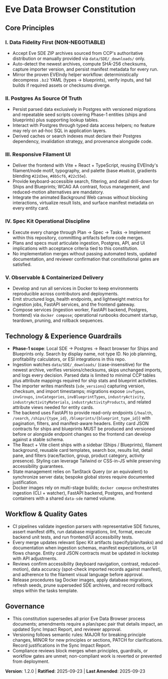 <!--
Sync Impact Report
- Version: 1.1.0 → 1.2.0
- Modified Principles: Data Fidelity First; Postgres As Source Of Truth; Responsive Filament UI; Technology & Experience Guardrails; Workflow & Quality Gates
- Added Sections: None
- Removed Sections: None
- Templates requiring updates:
  - .specify/templates/plan-template.md: ⚠ pending (sync FastAPI + Phase-1 scope)
  - .specify/templates/spec-template.md: ⚠ pending (ships/blueprints emphasis)
  - .specify/templates/tasks-template.md: ⚠ pending (milestone alignment)
- Follow-up TODOs: None
-->

# Eve Data Browser Constitution

## Core Principles

### I. Data Fidelity First (NON-NEGOTIABLE)
- Accept Eve SDE ZIP archives sourced from CCP's authoritative distribution or manually provided via `data/SDE/_downloads/` only.
- Auto-detect the newest archives, compute SHA-256 checksums, capture importer version, and persist manifest metadata for every run.
- Mirror the proven EVEIndy helper workflow: deterministically decompress `.bz2` YAML (types → blueprints), verify inputs, and fail builds if required assets or checksums diverge.

### II. Postgres As Source Of Truth
- Persist parsed data exclusively in Postgres with versioned migrations and repeatable seed scripts covering Phase-1 entities (ships and blueprints) plus supporting lookup tables.
- Interact with Postgres through typed data access helpers; no feature may rely on ad-hoc SQL in application layers.
- Derived caches or search indexes must declare their Postgres dependency, invalidation strategy, and provenance alongside code.

### III. Responsive Filament UI
- Deliver the frontend with Vite + React + TypeScript, reusing EVEIndy's filament/node motif, typography, and palette (base `#0a0b10`, gradients blending `#22d3ee`, `#8b5cf6`, `#22c55e`).
- Provide keyboard-accessible search, filtering, and detail drill-down for Ships and Blueprints; WCAG AA contrast, focus management, and reduced-motion alternatives are mandatory.
- Integrate the animated Background Web canvas without blocking interactions, virtualize result lists, and surface manifest metadata on every entity card.

### IV. Spec Kit Operational Discipline
- Execute every change through Plan → Spec → Tasks → Implement within this repository, committing artifacts before code merges.
- Plans and specs must articulate ingestion, Postgres, API, and UI implications with acceptance criteria tied to this constitution.
- No implementation merges without passing automated tests, updated documentation, and reviewer confirmation that constitutional gates are satisfied.

### V. Observable & Containerized Delivery
- Develop and run all services in Docker to keep environments reproducible across contributors and deployments.
- Emit structured logs, health endpoints, and lightweight metrics for ingestion jobs, FastAPI services, and the frontend gateway.
- Compose services (ingestion worker, FastAPI backend, Postgres, frontend) via `docker compose`; operational runbooks document startup, teardown, pruning, and rollback sequences.

## Technology & Experience Guardrails
- **Phase-1 scope**: Local SDE → Postgres → React browser for Ships and Blueprints only. Search by display name, not type ID. No job planning, profitability calculators, or ESI integrations in this repo.
- Ingestion watches `data/SDE/_downloads/` (case-insensitive) for the newest archive, verifies versions/checksums, skips unchanged imports, and logs every decision. Parsed data is limited to minimal CCP tables plus attribute mappings required for ship stats and blueprint activities.
- The importer writes manifests (`sde_versions`) capturing version, checksum, and import timestamps; migrations expose `invTypes`, `invGroups`, `invCategories`, `invBlueprintTypes`, `industryActivity`, `industryActivityMaterials`, `industryActivityProducts`, and related attribute views needed for entity cards.
- The backend uses FastAPI to provide read-only endpoints (`/health`, `/search`, `/ships/{type_id}`, `/blueprints/{blueprint_type_id}`) with pagination, filters, and manifest-aware headers. Entity card JSON contracts for ships and blueprints MUST be produced and versioned before or alongside endpoint changes so the frontend can develop against a stable schema.
- The React + Vite client ships with a sidebar (Ships / Blueprints), filament background, reusable card templates, search box, results list, detail pane, and filters (race/faction, group, product category, activity presence). Styling can leverage Tailwind or CSS-in-JS while preserving accessibility guarantees.
- State management relies on TanStack Query (or an equivalent) to synchronize server data; bespoke global stores require documented justification.
- Docker images rely on multi-stage builds; `docker compose` orchestrates ingestion (CLI + watcher), FastAPI backend, Postgres, and frontend containers with a shared `data-sde` named volume.

## Workflow & Quality Gates
- CI pipelines validate ingestion parsers with representative SDE fixtures, assert manifest diffs, run database migrations, lint, format, execute backend unit tests, and run frontend/UI accessibility tests.
- Every merge updates relevant Spec Kit artifacts (specify/plan/tasks) and documentation when ingestion schemas, manifest expectations, or UI flows change. Entity card JSON contracts must be updated in lockstep with API adjustments.
- Reviews confirm accessibility (keyboard navigation, contrast, reduced-motion), data accuracy (spot-check imported records against manifest), and adherence to the filament visual language before approval.
- Release procedures tag Docker images, apply database migrations, refresh seeds, prune superseded SDE archives, and record rollback steps within the tasks template.

## Governance
- This constitution supersedes all prior Eve Data Browser process documents; amendments require a plan/spec pair that details impact, an updated Sync Impact Report, and reviewer approval.
- Versioning follows semantic rules: MAJOR for breaking principle changes, MINOR for new principles or sections, PATCH for clarifications. Record justifications in the Sync Impact Report.
- Compliance reviews block merges when principles, guardrails, or workflow gates are unmet; non-compliant work is reverted or prevented from deployment.

**Version**: 1.2.0 | **Ratified**: 2025-09-23 | **Last Amended**: 2025-09-23
